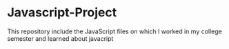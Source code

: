 # Javascript-Project
This repository include the JavaScript files on which I worked in my college semester and learned about javacript
